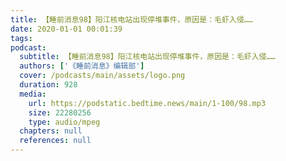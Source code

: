 ```yaml
---
title: 【睡前消息98】阳江核电站出现停堆事件，原因是：毛虾入侵……
date: 2020-01-01 00:01:39
tags:
podcast:
  subtitle: 【睡前消息98】阳江核电站出现停堆事件，原因是：毛虾入侵……
  authors: ['《睡前消息》编辑部']
  cover: /podcasts/main/assets/logo.png
  duration: 928
  media:
    url: https://podstatic.bedtime.news/main/1-100/98.mp3
    size: 22280256
    type: audio/mpeg
  chapters: null
  references: null
---
```


